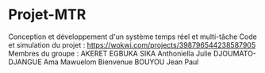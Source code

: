 # Projet-MTR
Conception et développement d'un système temps réel et multi-tâche
Code et simulation du projet : https://wokwi.com/projects/398796544238587905
Membres du groupe :
AKERET EGBUKA SIKA Anthoniella Julie
DJOUMATO-DJANGUE Ama Mawuelom Bienvenue
BOUYOU Jean Paul
